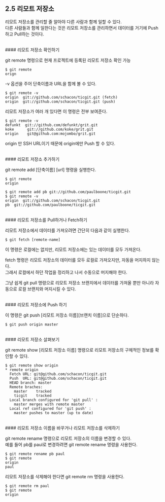 ##  2.5 리모트 저장소

리모트 저장소를 관리할 줄 알아야 다른 사람과 함께 일할 수 있다.<br/>
다른 사람들과 함께 일한다는 것은 리모트 저장소를 관리하면서 데이터를 거기에 Push하고 Pull하는 것이다.

<br/>
#### 리모트 저장소 확인하기

git remote 명령으로 현재 프로젝트에 등록된 리모트 저장소 확인 가능

```
$ git remote
orign
```

-v 옵션을 주어 단축이름과 URL을 함께 볼 수 있다.

```
$ git remote -v
origin	git://github.com/schacon/ticgit.git (fetch)
origin	git://github.com/schacon/ticgit.git (push)
```

리모트 저장소가 여러 개 있다면  이 명령은 전부 보여준다.

```
$ git remote -v
defunkt  git://github.com/defunkt/grit.git
koke      git://github.com/koke/grit.git
origin    git@github.com:mojombo/grit.git
```

origin 만 SSH URL이기 때문에 origin에만 Push 할 수 있다.

<br/>
#### 리모트 저장소 추가하기

git remote add [단축이름] [url] 명령을 실행한다.

```
$ git remote
origin

$ git remote add pb git://github.com/paulboone/ticgit.git
$ git remote -v
origin  git://github.com/schacon/ticgit.git
pb  git://github.com/paulboone/ticgit.git
```

<br/>
#### 리모트 저장소를 Pull하거나 Fetch하기

리모트 저장소에서 데이터를 가져오려면 간단히 다음과 같이 실행한다.

```
$ git fetch [remote-name]
```

이 명령은 로컬에는 없지만, 리모트 저장소에는 있는 데이터를 모두 가져온다.

fetch 명령은 리모트 저장소의 데이터를 모두 로컬로 가져오지만, 자동을 머지하지 않는다.<br/>
그래서 로컬에서 하던 작업을 정리하고 나서 수동으로 머지해야 한다.

그냥 쉽게 git pull 명령으로 리모트 저장소 브랜치에서 데이터를 가져올 뿐만 아니라 자동으로 로컬 브랜치와 머지시킬 수 있다.

<br/>
#### 리모트 저장소에 Push 하기

이 명령은 git push [리모트 저장소 이름][브랜치 이름]으로 단순하다.

```
$ git push origin master
```

<br/>
#### 리모트 저장소 살펴보기

git remote show [리모트 저장소 이름] 명령으로 리모트 저장소의 구체적인 정보를 확인할 수 있다.

```
$ git remote show origin
* remote origin
  Fetch URL: git@github.com/schacon/ticgit.git
  Push  URL: git@github.com/schacon/ticgit.git
  HEAD branch: master
  Remote braches:
    master    tracked
    ticgit    tracked
  Local branch configured for 'git pull' :
    master merges with remote master
  Local ref configured for 'git push' :
    master pushes to master (up to date)
```

<br/>
#### 리모트 저장소 이름을 바꾸거나 리모트 저장소를 삭제하기

git remote rename 명령으로 리모트 저장소의 이름을 변경할 수 있다.<br/>
예를 들어 pb를 paul로 변경하려면 git remote rename 명령을 사용한다.

```
$ git remote rename pb paul
$ git remote
origin
paul
```

리모트 저장소를 삭제해야 한다면 git remote rm 명령을 사용한다. 

```
$ git remote rm paul
$ git remote
origin
```

